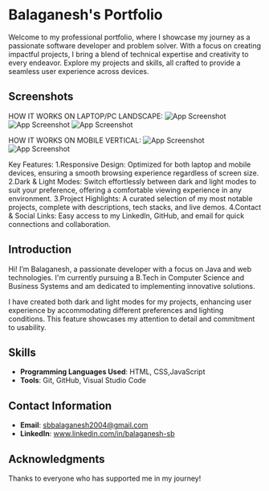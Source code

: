 # Balaganesh's Portfolio
Welcome to my professional portfolio, where I showcase my journey as a passionate software developer and problem solver. With a focus on creating impactful projects, I bring a blend of technical expertise and creativity to every endeavor. Explore my projects and skills, all crafted to provide a seamless user experience across devices.

## Screenshots
HOW IT WORKS ON LAPTOP/PC LANDSCAPE:
![App Screenshot](src/screenshots/your-screenshot-03.png)
![App Screenshot](src/screenshots/your-screenshot-01.png)
![App Screenshot](src/screenshots/your-screenshot-02.png)

HOW IT WORKS ON MOBILE VERTICAL:
![App Screenshot](src/screenshots/your-screenshot-mobile01.png)
![App Screenshot](src/screenshots/your-screenshot-mobile02.png)

Key Features:
1.Responsive Design: Optimized for both laptop and mobile devices, ensuring a smooth browsing experience regardless of screen size.
2.Dark & Light Modes: Switch effortlessly between dark and light modes to suit your preference, offering a comfortable viewing experience in any environment.
3.Project Highlights: A curated selection of my most notable projects, complete with descriptions, tech stacks, and live demos.
4.Contact & Social Links: Easy access to my LinkedIn, GitHub, and email for quick connections and collaboration.

## Introduction
Hi! I’m Balaganesh, a passionate developer with a focus on Java and web technologies. I'm currently pursuing a B.Tech in Computer Science and Business Systems and am dedicated to implementing innovative solutions.


I have created both dark and light modes for my projects, enhancing user experience by accommodating different preferences and lighting conditions. This feature showcases my attention to detail and commitment to usability.

## Skills
- **Programming Languages Used**: HTML, CSS,JavaScript
- **Tools**: Git, GitHub, Visual Studio Code

## Contact Information
- **Email**: sbbalaganesh2004@gmail.com
- **LinkedIn**: www.linkedin.com/in/balaganesh-sb

## Acknowledgments
Thanks to everyone who has supported me in my journey!
